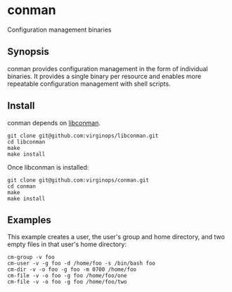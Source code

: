 conman
===
Configuration management binaries

## Synopsis
conman provides configuration management in the form of individual binaries. It provides a single binary per resource and enables more repeatable configuration management with shell scripts.

## Install
conman depends on [libconman](github.com/virginops/libconman).

	git clone git@github.com:virginops/libconman.git
	cd libconman
	make
	make install

Once libconman is installed:

	git clone git@github.com:virginops/conman.git
	cd conman
	make
	make install

## Examples
This example creates a user, the user's group and home directory, and two empty files in that user's home directory:

	cm-group -v foo
	cm-user -v -g foo -d /home/foo -s /bin/bash foo
	cm-dir -v -o foo -g foo -m 0700 /home/foo
	cm-file -v -o foo -g foo /home/foo/one
	cm-file -v -o foo -g foo /home/foo/two
